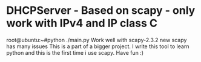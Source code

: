 # DHCPServer - Based on scapy - only work with IPv4 and IP class C

root@ubuntu:~#python ./main.py
Work well with scapy-2.3.2 new scapy has many issues
This is a part of a bigger project. I write this tool to learn python and this is the first time i use scapy. Have fun :)
